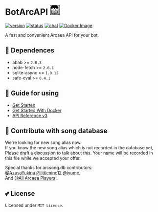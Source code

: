 # BotArcAPI [![image](image/arcaeabots_32x32.png)](#)

[![version](https://img.shields.io/static/v1?label=api-ver&message=v3&color=green)](#)
[![status](https://img.shields.io/static/v1?label=status&message=develop&color=red)](#)
[![chat](https://img.shields.io/static/v1?label=qq-group&message=866231846&color=blue)](#)
[![Docker Image](https://github.com/TheSnowfield/BotArcAPI/workflows/Docker%20Compose/badge.svg)](#)  

A fast and convenient Arcaea API for your bot.  

## 🤔 Dependences
- abab >= `2.0.3`
- node-fetch >= `2.6.1`
- sqlite-async >= `1.0.12`
- safe-eval >= `0.4.1`

## 🌈 Guide for using
- [Get Started](../../wiki/Get-Started)
- [Get Started With Docker](../../wiki/Get-Started-With-Docker)
- [API Reference v3](../../wiki/API-Reference-v3)

## 🙌 Contribute with song database
We're looking for new song alias now.  
If you know the new song alias which is not recorded in the database yet, Please [draft a discussion](../../discussions) to talk about this. Your name will be recorded in this file while we accepted your offer.

Special thanks for arcsong.db contributors:  
 [@AzusaYukina](https://github.com/AzusaYukina) [@littlenine12](https://github.com/littlenine12)  [@iyume](https://github.com/iyume),  
 And [@All Arcaea Players](#) !

## 💕 License
Licensed under `MIT License`.
